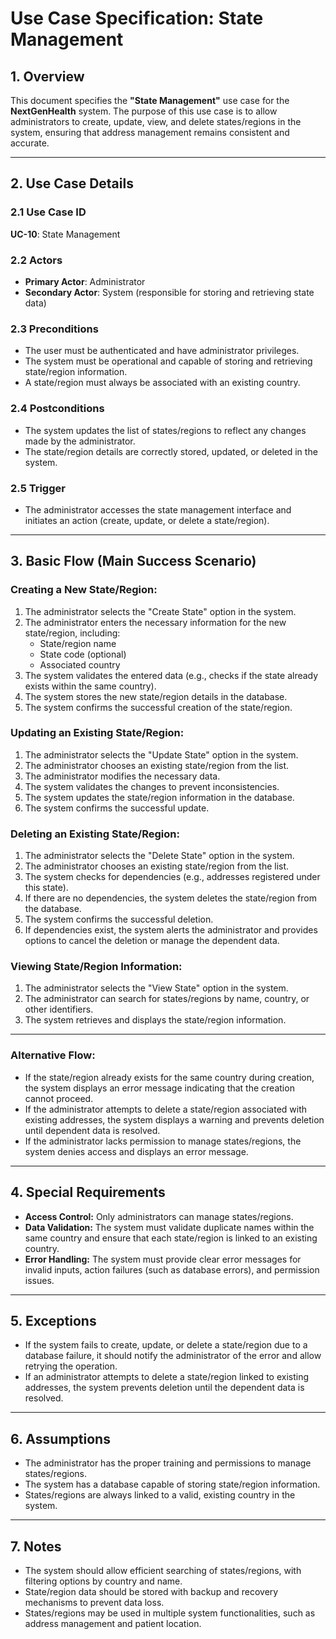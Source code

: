 # Use Case Specification: **State Management**  

## 1. Overview  

This document specifies the **"State Management"** use case for the **NextGenHealth** system. The purpose of this use case is to allow administrators to create, update, view, and delete states/regions in the system, ensuring that address management remains consistent and accurate.  

---

## 2. Use Case Details  

### 2.1 Use Case ID  
**UC-10**: State Management  

### 2.2 Actors  
- **Primary Actor**: Administrator  
- **Secondary Actor**: System (responsible for storing and retrieving state data)  

### 2.3 Preconditions  
- The user must be authenticated and have administrator privileges.  
- The system must be operational and capable of storing and retrieving state/region information.  
- A state/region must always be associated with an existing country.  

### 2.4 Postconditions  
- The system updates the list of states/regions to reflect any changes made by the administrator.  
- The state/region details are correctly stored, updated, or deleted in the system.  

### 2.5 Trigger  
- The administrator accesses the state management interface and initiates an action (create, update, or delete a state/region).  

---

## 3. Basic Flow (Main Success Scenario)  

### **Creating a New State/Region:**  
1. The administrator selects the "Create State" option in the system.  
2. The administrator enters the necessary information for the new state/region, including:  
   - State/region name  
   - State code (optional)  
   - Associated country  
3. The system validates the entered data (e.g., checks if the state already exists within the same country).  
4. The system stores the new state/region details in the database.  
5. The system confirms the successful creation of the state/region.  

### **Updating an Existing State/Region:**  
1. The administrator selects the "Update State" option in the system.  
2. The administrator chooses an existing state/region from the list.  
3. The administrator modifies the necessary data.  
4. The system validates the changes to prevent inconsistencies.  
5. The system updates the state/region information in the database.  
6. The system confirms the successful update.  

### **Deleting an Existing State/Region:**  
1. The administrator selects the "Delete State" option in the system.  
2. The administrator chooses an existing state/region from the list.  
3. The system checks for dependencies (e.g., addresses registered under this state).  
4. If there are no dependencies, the system deletes the state/region from the database.  
5. The system confirms the successful deletion.  
6. If dependencies exist, the system alerts the administrator and provides options to cancel the deletion or manage the dependent data.  

### **Viewing State/Region Information:**  
1. The administrator selects the "View State" option in the system.  
2. The administrator can search for states/regions by name, country, or other identifiers.  
3. The system retrieves and displays the state/region information.  

---

### Alternative Flow:  
- If the state/region already exists for the same country during creation, the system displays an error message indicating that the creation cannot proceed.  
- If the administrator attempts to delete a state/region associated with existing addresses, the system displays a warning and prevents deletion until dependent data is resolved.  
- If the administrator lacks permission to manage states/regions, the system denies access and displays an error message.  

---

## 4. Special Requirements  

- **Access Control:** Only administrators can manage states/regions.  
- **Data Validation:** The system must validate duplicate names within the same country and ensure that each state/region is linked to an existing country.  
- **Error Handling:** The system must provide clear error messages for invalid inputs, action failures (such as database errors), and permission issues.  

---

## 5. Exceptions  

- If the system fails to create, update, or delete a state/region due to a database failure, it should notify the administrator of the error and allow retrying the operation.  
- If an administrator attempts to delete a state/region linked to existing addresses, the system prevents deletion until the dependent data is resolved.  

---


## 6. Assumptions  

- The administrator has the proper training and permissions to manage states/regions.  
- The system has a database capable of storing state/region information.  
- States/regions are always linked to a valid, existing country in the system.  

---

## 7. Notes  

- The system should allow efficient searching of states/regions, with filtering options by country and name.  
- State/region data should be stored with backup and recovery mechanisms to prevent data loss.  
- States/regions may be used in multiple system functionalities, such as address management and patient location.  

